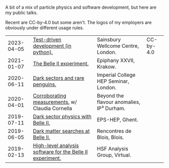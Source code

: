 A bit of a mix of particle physics and software development, but here are my public talks.

Recent are CC-by-4.0 but some aren't.
The logos of my employers are obviously under different usage rules.

|          |                                                                          |                                    |           |
|----------|--------------------------------------------------------------------------|------------------------------------|-----------|
|2023-04-05| [Test-driven development (in python).](https://scnlf.me/swc-pyclub-tdd)  | Sainsbury Wellcome Centre, London. | CC-by-4.0 |
|2021-01-07| [The Belle II experiment.][epiphany-krakow]                              | Epiphany XXVII, Krakow.            |           |
|2020-06-11| [Dark sectors and rare penguins.](https://www.imperial.ac.uk/events/118463/recent-results-from-belle/) | Imperial College HEP Seminar, London. | |
|2020-04-01| [Corroborating measurements.][durham-ippp] w/ Claudia Cornella | Beyond the flavour anomalies, IP³ Durham.    |           | 
|2019-07-11| [Dark sector physics with Belle II.](https://bib-pubdb1.desy.de/record/423992/files/SCunliffe190711-EPS.pdf)  | EPS-HEP, Ghent. | |
|2019-06-05| [Dark matter searches at Belle II.][blois]                               | Rencontres de Blois, Blois.        |           |
|2019-02-13| [High-level analysis software for the Belle II experiment.][hsf-awg]     | HSF Analysis Group, Virtual.       |           |

<!-- Older talks

|2018-10   | [Dark sector physics with photons at Belle II.]                          | The Puzzle of Dark Matter, Hamburg.|           |
|2018-09   | [Dark sector physics with photons at Belle II.]                          | Flavour and Dark Matter, Karlshrue.|           |
|2018-02   | Lepton-flavour universality at Belle II.                                 | b→sll, Munich.                     |           |
|2017-08   | [Prospects for rare B decays at Belle II.][aps-dpf]                      | APS-DPF, Fermilab.                 |           |

-->

<!-- Long URLs here for a more readable table -->
[epiphany-krakow]: https://indico.cern.ch/event/934666/contributions/4154039/attachments/2167615/3658887/SCunliffe210107-Epiphany.pdf
[durham-ippp]: https://conference.ippp.dur.ac.uk/event/876/contributions/4807/attachments/3915/4482/cornella_cunliffe.pdf
[blois]: https://indico.cern.ch/event/767069/contributions/3401567/attachments/1855407/3054177/SCunliffe190605-Blois.pdf
[hsf-awg]: https://indico.cern.ch/event/789007/contributions/3317129/attachments/1795086/2926621/SCunliffe190213.pdf
[aps-dpf]: https://indico.fnal.gov/event/11999/contributions/11193/attachments/7347/9447/SCunliffe170802-dpf.pdf

 
